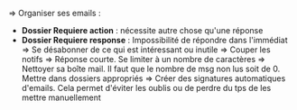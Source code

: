 => Organiser ses emails :
- **Dossier Requiere action** : nécessite autre chose qu'une réponse
- **Dossier Requiere response** : Impossibilité de répondre dans l'immédiat
=> Se désabonner de ce qui est intéressant ou inutile
=> Couper les notifs
=> Réponse courte. Se limiter à un nombre de caractères
=> Nettoyer sa boîte mail. Il faut que le nombre de msg non lus soit de 0. Mettre dans dossiers appropriés
=> Créer des signatures automatiques d'emails. Cela permet d'éviter les oublis ou de perdre du tps de les mettre manuellement
